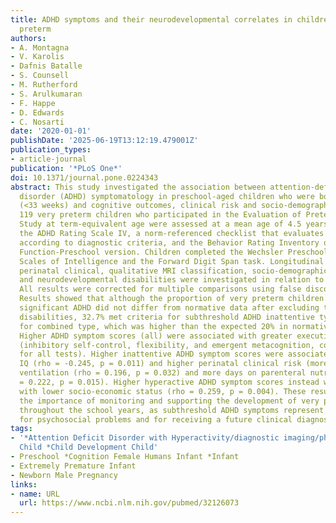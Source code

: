 ```yaml
---
title: ADHD symptoms and their neurodevelopmental correlates in children born very
  preterm
authors:
- A. Montagna
- V. Karolis
- Dafnis Batalle
- S. Counsell
- M. Rutherford
- S. Arulkumaran
- F. Happe
- D. Edwards
- C. Nosarti
date: '2020-01-01'
publishDate: '2025-06-19T13:12:19.479001Z'
publication_types:
- article-journal
publication: '*PLoS One*'
doi: 10.1371/journal.pone.0224343
abstract: This study investigated the association between attention-deficit/hyperactivity
  disorder (ADHD) symptomatology in preschool-aged children who were born very preterm
  (<33 weeks) and cognitive outcomes, clinical risk and socio-demographic characteristics.
  119 very preterm children who participated in the Evaluation of Preterm Imaging
  Study at term-equivalent age were assessed at a mean age of 4.5 years. Parents completed
  the ADHD Rating Scale IV, a norm-referenced checklist that evaluates ADHD symptomatology
  according to diagnostic criteria, and the Behavior Rating Inventory of Executive
  Function-Preschool version. Children completed the Wechsler Preschool and Primary
  Scales of Intelligence and the Forward Digit Span task. Longitudinal data including
  perinatal clinical, qualitative MRI classification, socio-demographic variables
  and neurodevelopmental disabilities were investigated in relation to ADHD symptomatology.
  All results were corrected for multiple comparisons using false discovery rate.
  Results showed that although the proportion of very preterm children with clinically
  significant ADHD did not differ from normative data after excluding those with neurodevelopmental
  disabilities, 32.7% met criteria for subthreshold ADHD inattentive type and 33.6%
  for combined type, which was higher than the expected 20% in normative samples.
  Higher ADHD symptom scores (all) were associated with greater executive dysfunction
  (inhibitory self-control, flexibility, and emergent metacognition, corrected p<0.001
  for all tests). Higher inattentive ADHD symptom scores were associated with lower
  IQ (rho = -0.245, p = 0.011) and higher perinatal clinical risk (more days on mechanical
  ventilation (rho = 0.196, p = 0.032) and more days on parenteral nutrition (rho
  = 0.222, p = 0.015). Higher hyperactive ADHD symptom scores instead were associated
  with lower socio-economic status (rho = 0.259, p = 0.004). These results highlight
  the importance of monitoring and supporting the development of very preterm children
  throughout the school years, as subthreshold ADHD symptoms represent risk factors
  for psychosocial problems and for receiving a future clinical diagnosis of ADHD.
tags:
- '*Attention Deficit Disorder with Hyperactivity/diagnostic imaging/physiopathology
  Child *Child Development Child'
- Preschool *Cognition Female Humans Infant *Infant
- Extremely Premature Infant
- Newborn Male Pregnancy
links:
- name: URL
  url: https://www.ncbi.nlm.nih.gov/pubmed/32126073
---
```

